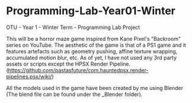 # Programming-Lab-Year01-Winter
OTU - Year 1 - Winter Term - Programming Lab Project

This will be a horror maze game inspired from Kane Pixel's "Backroom" series on YouTube. The aesthetic of the game is that of a PS1 game and it features artefacts such as geometry pushing, affine texture wrapping, accumulated motion blur, etc.
As of yet, I have not used any 3rd party assets or scripts except the HPSX Render Pipeline. (https://github.com/pastasfuture/com.hauntedpsx.render-pipelines.psx/wiki/)

All the models used in the game have been created by me using Blender (The blend file can be found under the _Blender folder).
